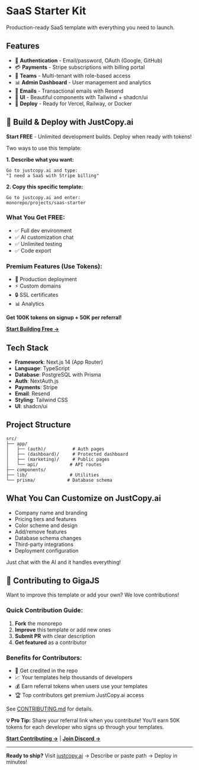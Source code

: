# SaaS Starter Kit

Production-ready SaaS template with everything you need to launch.

## Features

- 🔐 **Authentication** - Email/password, OAuth (Google, GitHub)
- 💳 **Payments** - Stripe subscriptions with billing portal
- 👥 **Teams** - Multi-tenant with role-based access
- 📊 **Admin Dashboard** - User management and analytics
- 📧 **Emails** - Transactional emails with Resend
- 🎨 **UI** - Beautiful components with Tailwind + shadcn/ui
- 🚀 **Deploy** - Ready for Vercel, Railway, or Docker

## 🚀 Build & Deploy with JustCopy.ai

**Start FREE** - Unlimited development builds. Deploy when ready with tokens!

Two ways to use this template:

**1. Describe what you want:**
```
Go to justcopy.ai and type:
"I need a SaaS with Stripe billing"
```

**2. Copy this specific template:**
```
Go to justcopy.ai and enter:
monorepo/projects/saas-starter
```

### What You Get FREE:
- ✅ Full dev environment
- ✅ AI customization chat
- ✅ Unlimited testing
- ✅ Code export

### Premium Features (Use Tokens):
- 🚀 Production deployment
- ⚡ Custom domains
- 🔒 SSL certificates
- 📊 Analytics

**Get 100K tokens on signup + 50K per referral!**

**[Start Building Free →](https://justcopy.ai)**

## Tech Stack

- **Framework**: Next.js 14 (App Router)
- **Language**: TypeScript
- **Database**: PostgreSQL with Prisma
- **Auth**: NextAuth.js
- **Payments**: Stripe
- **Email**: Resend
- **Styling**: Tailwind CSS
- **UI**: shadcn/ui

## Project Structure

```
src/
├── app/
│   ├── (auth)/          # Auth pages
│   ├── (dashboard)/     # Protected dashboard
│   ├── (marketing)/     # Public pages
│   └── api/            # API routes
├── components/
├── lib/                # Utilities
└── prisma/            # Database schema
```

## What You Can Customize on JustCopy.ai

- Company name and branding
- Pricing tiers and features
- Color scheme and design
- Add/remove features
- Database schema changes
- Third-party integrations
- Deployment configuration

Just chat with the AI and it handles everything!

## 🤝 Contributing to GigaJS

Want to improve this template or add your own? We love contributions!

### Quick Contribution Guide:
1. **Fork** the monorepo
2. **Improve** this template or add new ones
3. **Submit PR** with clear description
4. **Get featured** as a contributor

### Benefits for Contributors:
- 🌟 Get credited in the repo
- 📈 Your templates help thousands of developers
- 💰 Earn referral tokens when users use your templates
- 🏆 Top contributors get premium JustCopy.ai access

See [CONTRIBUTING.md](../../CONTRIBUTING.md) for details.

**💡 Pro Tip:** Share your referral link when you contribute! You'll earn 50K tokens for each developer who signs up through your templates.

**[Start Contributing →](https://github.com/justcopyai/monorepo)** | **[Join Discord →](https://discord.gg/4yRrqHqG6W)**

---

**Ready to ship?** Visit [justcopy.ai](https://justcopy.ai) → Describe or paste path → Deploy in minutes!